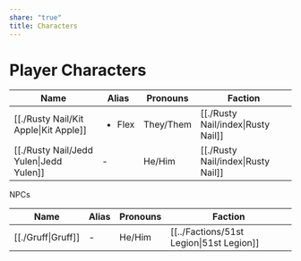 ```yaml
---
share: "true"
title: Characters
---
```



# Player Characters

| Name                                                | Alias                  | Pronouns  | Faction                                             |
| --------------------------------------------------- | ---------------------- | --------- | --------------------------------------------------- |
| [[./Rusty Nail/Kit Apple\|Kit Apple]]   | <ul><li>Flex</li></ul> | They/Them | [[./Rusty Nail/index\|Rusty Nail]] |
| [[./Rusty Nail/Jedd Yulen\|Jedd Yulen]] | \-                     | He/Him    | [[./Rusty Nail/index\|Rusty Nail]] |





NPCs

| Name                           | Alias | Pronouns | Faction                                  |
| ------------------------------ | ----- | -------- | ---------------------------------------- |
| [[./Gruff\|Gruff]] | \-    | He/Him   | [[../Factions/51st Legion\|51st Legion]] |


